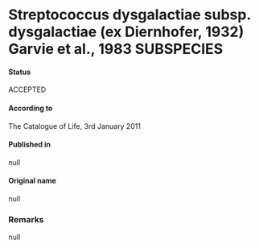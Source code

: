 # Streptococcus dysgalactiae subsp. dysgalactiae (ex Diernhofer, 1932) Garvie et al., 1983 SUBSPECIES

#### Status
ACCEPTED

#### According to
The Catalogue of Life, 3rd January 2011

#### Published in
null

#### Original name
null

### Remarks
null